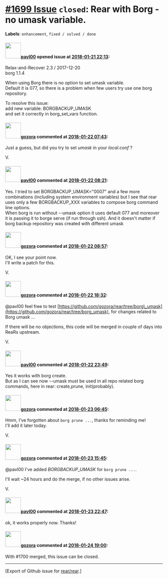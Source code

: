 [\#1699 Issue](https://github.com/rear/rear/issues/1699) `closed`: Rear with Borg - no umask variable.
======================================================================================================

**Labels**: `enhancement`, `fixed / solved / done`

#### <img src="https://avatars.githubusercontent.com/u/15629355?v=4" width="50">[pavl00](https://github.com/pavl00) opened issue at [2018-01-21 22:13](https://github.com/rear/rear/issues/1699):

Relax-and-Recover 2.3 / 2017-12-20  
borg 1.1.4

When using Borg there is no option to set umask variable.  
Default it is 077, so there is a problem when few users try use one borg
repository.

To resolve this issue:  
add new variable: BORGBACKUP\_UMASK  
and set it correctly in borg\_set\_vars function.

#### <img src="https://avatars.githubusercontent.com/u/12116358?u=1c5ba9dcee5ca3082f03029a7fbe647efd30eb49&v=4" width="50">[gozora](https://github.com/gozora) commented at [2018-01-22 07:43](https://github.com/rear/rear/issues/1699#issuecomment-359346978):

Just a guess, but did you try to set *umask* in your *local.conf* ?

V.

#### <img src="https://avatars.githubusercontent.com/u/15629355?v=4" width="50">[pavl00](https://github.com/pavl00) commented at [2018-01-22 08:21](https://github.com/rear/rear/issues/1699#issuecomment-359353524):

Yes. I tried to set BORGBACKUP\_UMASK="0007" and a few more combinations
(including system environment variables) but I see that rear uses only a
few BORGBACKUP\_XXX variables to compose borg command line options.  
When borg is run without --umask option it uses default 077 and moreover
it is passing it to borge serve (if run through ssh). And it doesn't
matter if borg backup repository was created with different umask

#### <img src="https://avatars.githubusercontent.com/u/12116358?u=1c5ba9dcee5ca3082f03029a7fbe647efd30eb49&v=4" width="50">[gozora](https://github.com/gozora) commented at [2018-01-22 08:57](https://github.com/rear/rear/issues/1699#issuecomment-359360651):

OK, I see your point now.  
I'll write a patch for this.

V.

#### <img src="https://avatars.githubusercontent.com/u/12116358?u=1c5ba9dcee5ca3082f03029a7fbe647efd30eb49&v=4" width="50">[gozora](https://github.com/gozora) commented at [2018-01-22 18:32](https://github.com/rear/rear/issues/1699#issuecomment-359519945):

@pavl00 feel free to test
[https://github.com/gozora/rear/tree/borg\_umask](https://github.com/gozora/rear/tree/borg_umask),
for changes related to Borg umask ...

If there will be no objections, this code will be merged in couple of
days into ReaRs upstream.

V.

#### <img src="https://avatars.githubusercontent.com/u/15629355?v=4" width="50">[pavl00](https://github.com/pavl00) commented at [2018-01-22 23:49](https://github.com/rear/rear/issues/1699#issuecomment-359614140):

Yes it works with borg create.  
But as I can see now --umask must be used in all repo related borg
commands, here in rear: create,prune, init(probably).

#### <img src="https://avatars.githubusercontent.com/u/12116358?u=1c5ba9dcee5ca3082f03029a7fbe647efd30eb49&v=4" width="50">[gozora](https://github.com/gozora) commented at [2018-01-23 06:45](https://github.com/rear/rear/issues/1699#issuecomment-359692007):

Hmm, I've forgotten about `borg prune ...`, thanks for reminding me!  
I'll add it later today.

V.

#### <img src="https://avatars.githubusercontent.com/u/12116358?u=1c5ba9dcee5ca3082f03029a7fbe647efd30eb49&v=4" width="50">[gozora](https://github.com/gozora) commented at [2018-01-23 15:45](https://github.com/rear/rear/issues/1699#issuecomment-359831896):

@pavl00 I've added *BORGBACKUP\_UMASK* for `borg prune ...`.

I'll wait ~24 hours and do the merge, if no other issues arise.

V.

#### <img src="https://avatars.githubusercontent.com/u/15629355?v=4" width="50">[pavl00](https://github.com/pavl00) commented at [2018-01-23 22:47](https://github.com/rear/rear/issues/1699#issuecomment-359957984):

ok, it works properly now. Thanks!

#### <img src="https://avatars.githubusercontent.com/u/12116358?u=1c5ba9dcee5ca3082f03029a7fbe647efd30eb49&v=4" width="50">[gozora](https://github.com/gozora) commented at [2018-01-24 19:00](https://github.com/rear/rear/issues/1699#issuecomment-360238295):

With \#1700 merged, this issue can be closed.

------------------------------------------------------------------------

\[Export of Github issue for
[rear/rear](https://github.com/rear/rear).\]
